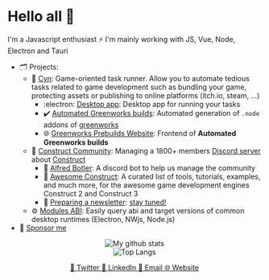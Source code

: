 # Hello all 👋

I'm a Javascript enthusiast ⚡
I'm mainly working with JS, Vue, Node, Electron and Tauri

- 🗂️ Projects:
  - 👾 [Cyn](https://github.com/CynToolkit): Game-oriented task runner. Allow you to automate tedious tasks related to game development such as bundling your game, protecting assets or publishing to online platforms (itch.io, steam, ...)
    - :electron: [Desktop app](https://github.com/CynToolkit/cyn): Desktop app for running your tasks
    - ✔️ [Automated Greenworks builds](https://github.com/ElectronForConstruct/greenworks-prebuilds): Automated generation of `.node` addons of [greenworks](https://github.com/greenheartgames/greenworks)
    - 🌐 [Greenworks Prebuilds Website](https://github.com/ElectronForConstruct/greenworks-prebuilds-website): Frontend of **Automated Greenworks builds**
  - 👥 [Construct Community](https://github.com/WebCreationClub): Managing a 1800+ members [Discord server](https://discord.gg/dZDU7Re) about [Construct](https://www.construct.net)
    - 🤖 [Alfred Botler](https://github.com/WebCreationClub/alfred-botler): A discord bot to help us manage the community
    - 📜 [Awesome Construct](https://github.com/WebCreationClub/awesome-construct): A curated list of tools, tutorials, examples, and much more, for the awesome game development engines Construct 2 and Construct 3
    - 📧 [Preparing a newsletter](#not-available-yet): [stay tuned!](https://ccnewsletter.armaldio.xyz)
  - ⚙ [Modules ABI](https://github.com/Armaldio/modules-abi): Easily query abi and target versions of common desktop runtimes (Electron, NWjs, Node.js)
- 💖 [Sponsor me](https://github.com/sponsors/Armaldio)

<p align="center">
  <img alt="My github stats" src="https://github-readme-stats.vercel.app/api?username=armaldio&show_icons=true&count_private=true" />
  <br>
  <img alt="Top Langs" src=https://github-readme-stats.vercel.app/api/top-langs/?username=anuraghazra&layout=compact" />
  <p align="center">
    <a href="https://twitter.com/armaldio" alt="Twitter">
      💬 Twitter
    </a>
    <a href="https://www.linkedin.com/in/quentin-goinaud/" alt="Linkedin">
      💼 LinkedIn
    </a>
    <a href="mailto:contact@armaldio.xyz" alt="Email">
      📧 Email
    </a>
    <a href="https://armaldio.xyz" alt="Website">
      🌐 Website
    </a>
  </p>
</p>
